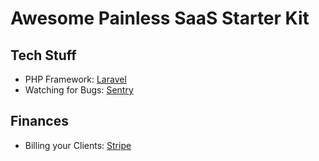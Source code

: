 # Awesome Painless SaaS Starter Kit

## Tech Stuff

- PHP Framework: [Laravel](https://laravel.com/?utm_source=Awesome-Painless-SaaS-Starter-Kit)
- Watching for Bugs: [Sentry](https://sentry.io/?utm_source=Awesome-Painless-SaaS-Starter-Kit)

## Finances

- Billing your Clients: [Stripe](https://stripe.com/?utm_source=Awesome-Painless-SaaS-Starter-Kit)
